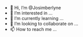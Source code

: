 - 👋 Hi, I’m @Josimberlyne
- 👀 I’m interested in ...
- 🌱 I’m currently learning ...
- 💞️ I’m looking to collaborate on ...
- 📫 How to reach me ...

<!---
Josimberlyne/Josimberlyne is a ✨ special ✨ repository because its `README.md` (this file) appears on your GitHub profile.
You can click the Preview link to take a look at your changes.
--->
